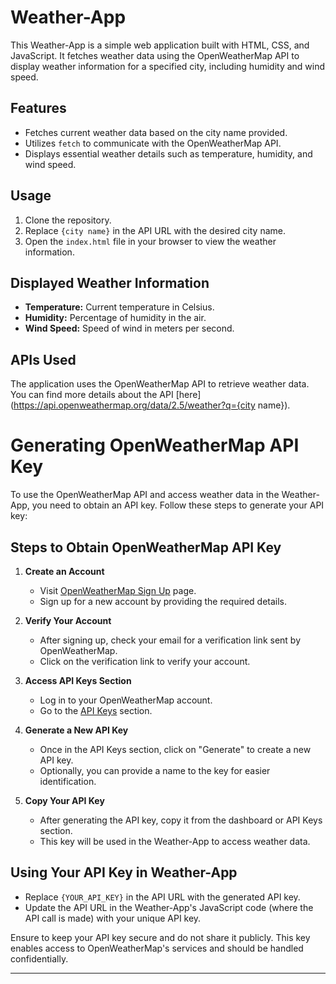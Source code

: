 # Weather-App

This Weather-App is a simple web application built with HTML, CSS, and JavaScript. It fetches weather data using the OpenWeatherMap API to display weather information for a specified city, including humidity and wind speed.

## Features
- Fetches current weather data based on the city name provided.
- Utilizes `fetch` to communicate with the OpenWeatherMap API.
- Displays essential weather details such as temperature, humidity, and wind speed.

## Usage
1. Clone the repository.
2. Replace `{city name}` in the API URL with the desired city name.
3. Open the `index.html` file in your browser to view the weather information.

## Displayed Weather Information
- **Temperature:** Current temperature in Celsius.
- **Humidity:** Percentage of humidity in the air.
- **Wind Speed:** Speed of wind in meters per second.

## APIs Used
The application uses the OpenWeatherMap API to retrieve weather data. You can find more details about the API [here]
(https://api.openweathermap.org/data/2.5/weather?q={city name}).

# Generating OpenWeatherMap API Key

To use the OpenWeatherMap API and access weather data in the Weather-App, you need to obtain an API key. Follow these steps to generate your API key:

## Steps to Obtain OpenWeatherMap API Key

1. **Create an Account**
   - Visit [OpenWeatherMap Sign Up](https://home.openweathermap.org/users/sign_up) page.
   - Sign up for a new account by providing the required details.

2. **Verify Your Account**
   - After signing up, check your email for a verification link sent by OpenWeatherMap.
   - Click on the verification link to verify your account.

3. **Access API Keys Section**
   - Log in to your OpenWeatherMap account.
   - Go to the [API Keys](https://home.openweathermap.org/api_keys) section.

4. **Generate a New API Key**
   - Once in the API Keys section, click on "Generate" to create a new API key.
   - Optionally, you can provide a name to the key for easier identification.

5. **Copy Your API Key**
   - After generating the API key, copy it from the dashboard or API Keys section.
   - This key will be used in the Weather-App to access weather data.

## Using Your API Key in Weather-App
- Replace `{YOUR_API_KEY}` in the API URL with the generated API key.
- Update the API URL in the Weather-App's JavaScript code (where the API call is made) with your unique API key.

Ensure to keep your API key secure and do not share it publicly. This key enables access to OpenWeatherMap's services and should be handled confidentially.

---







